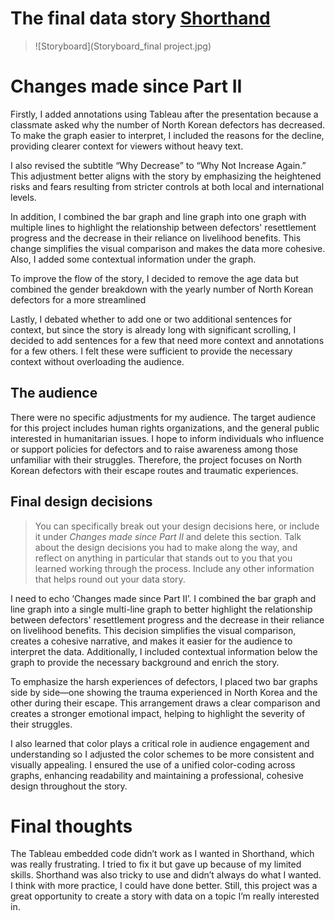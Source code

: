 # The final data story [Shorthand](https://carnegiemellon.shorthandstories.com/invisible-neighbors-from-north-korea/index.html) 
> ![Storyboard](Storyboard_final project.jpg)
>

# Changes made since Part II

Firstly, I added annotations using Tableau after the presentation because a classmate asked why the number of North Korean defectors has decreased. To make the graph easier to interpret, I included the reasons for the decline, providing clearer context for viewers without heavy text.

I also revised the subtitle “Why Decrease” to “Why Not Increase Again.” This adjustment better aligns with the story by emphasizing the heightened risks and fears resulting from stricter controls at both local and international levels.

In addition, I combined the bar graph and line graph into one graph with multiple lines to highlight the relationship between defectors' resettlement progress and the decrease in their reliance on livelihood benefits. This change simplifies the visual comparison and makes the data more cohesive. Also, I added some contextual information under the graph.

To improve the flow of the story, I decided to remove the age data but combined the gender breakdown with the yearly number of North Korean defectors for a more streamlined

Lastly, I debated whether to add one or two additional sentences for context, but since the story is already long with significant scrolling, I decided to add sentences for a few that need more context and annotations for a few others. I felt these were sufficient to provide the necessary context without overloading the audience.



## The audience

There were no specific adjustments for my audience. The target audience for this project includes human rights organizations, and the general public interested in humanitarian issues. I hope to inform individuals who influence or support policies for defectors and to raise awareness among those unfamiliar with their struggles. Therefore, the project focuses on North Korean defectors with their escape routes and traumatic experiences. 




## Final design decisions
> You can specifically break out your design decisions here, or include it under *Changes made since Part II* and delete this section. Talk about the design decisions you had to make along the way, and reflect on anything in particular that stands out to you that you learned working through the process.  Include any other information that helps round out your data story. 

I need to echo ‘Changes made since Part II’. I combined the bar graph and line graph into a single multi-line graph to better highlight the relationship between defectors' resettlement progress and the decrease in their reliance on livelihood benefits. This decision simplifies the visual comparison, creates a cohesive narrative, and makes it easier for the audience to interpret the data. Additionally, I included contextual information below the graph to provide the necessary background and enrich the story.

To emphasize the harsh experiences of defectors, I placed two bar graphs side by side—one showing the trauma experienced in North Korea and the other during their escape. This arrangement draws a clear comparison and creates a stronger emotional impact, helping to highlight the severity of their struggles.

I also learned that color plays a critical role in audience engagement and understanding so I adjusted the color schemes to be more consistent and visually appealing. I ensured the use of a unified color-coding across graphs, enhancing readability and maintaining a professional, cohesive design throughout the story.

# Final thoughts

The Tableau embedded code didn’t work as I wanted in Shorthand, which was really frustrating. I tried to fix it but gave up because of my limited skills. Shorthand was also tricky to use and didn’t always do what I wanted. I think with more practice, I could have done better.
Still, this project was a great opportunity to create a story with data on a topic I’m really interested in. 

